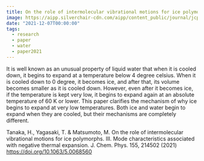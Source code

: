 ```yaml
---
title: On the role of intermolecular vibrational motions for ice polymorphs. III. Mode characteristics associated with negative thermal expansion.
image: https://aipp.silverchair-cdn.com/aipp/content_public/journal/jcp/155/21/10.1063_5.0068560/4/214502_1_f5.jpeg?Expires=1710924766&Signature=x8CFJQ2X-VSnaQzox0135grbhGCCv82NBGD4Z5Y-ZpyX1eYTI5YB02v1RGRiRmuhXBrgbyZrqFnBD001KAQxYOr2YniWdhRrcWjiOnj7hIQGpz2sEHTjYzi778xsK8UWV-8C1qANy0f1z3Gernl8K9bNrGUKoSEHVwcwrQ4FkjxUz5-Pmfl28YHGzblXv2Z-zmRvh-4AoWbb5NL6InMP0LVqcDUTf-LOHXUmf-X1vtFV7cC2Flgo4u6J2~IV7-1yDYYsvdLyT3hJ4J99s27Z8Oucx0YdSLINoeiccQF-vMtZWhX8IGVZjJHH8~s~SanISUvPqjQDIygQdsYkDSlvDw__&Key-Pair-Id=APKAIE5G5CRDK6RD3PGA
date: "2021-12-07T00:00:00"
tags:
  - research
  - paper
  - water
  - paper2021
---
```

<!-- # TYM2021 -->

It is well known as an unusual property of liquid water that when it is cooled down, it begins to expand at a temperature below 4 degree celsius. When it is cooled down to 0 degree, it becomes ice, and after that, its volume becomes smaller as it is cooled down. However, even after it becomes ice, if the temperature is kept very low, it begins to expand again at an absolute temperature of 60 K or lower. This paper clarifies the mechanism of why ice begins to expand at very low temperatures. Both ice and water begin to expand when they are cooled, but their mechanisms are completely different.

Tanaka, H., Yagasaki, T. & Matsumoto, M. On the role of intermolecular vibrational motions for ice polymorphs. III. Mode characteristics associated with negative thermal expansion. J. Chem. Phys. 155, 214502 (2021) https://doi.org/10.1063/5.0068560
